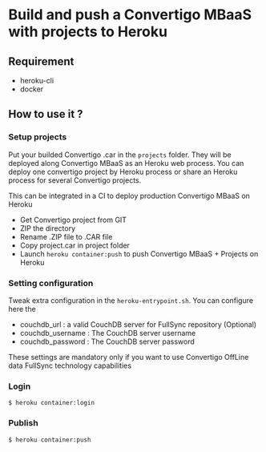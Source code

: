 # Build and push a Convertigo MBaaS with projects to Heroku

## Requirement
 * heroku-cli
 * docker

## How to use it ?

### Setup projects
Put your builded Convertigo <project>.car in the `projects` folder. They will be deployed along Convertigo MBaaS as an Heroku web process. You can deploy one convertigo project by Heroku process or share an Heroku process for several Convertigo projects.

This can be integrated in a CI to deploy production Convertigo MBaaS on Heroku

- Get Convertigo project from GIT
- ZIP the directory
- Rename .ZIP file to .CAR file
- Copy project.car in project folder
- Launch `heroku container:push` to push Convertigo MBaaS + Projects on Heroku

### Setting configuration
Tweak extra configuration in the `heroku-entrypoint.sh`. You can configure here the

- couchdb_url		: a valid CouchDB server for FullSync repository (Optional) 
- couchdb_username	: The CouchDB server username 
- couchdb_password	: The CouchDB server password

These settings are mandatory only if you want to use Convertigo OffLine data FullSync technology capabilities

### Login

	$ heroku container:login

### Publish

	$ heroku container:push
